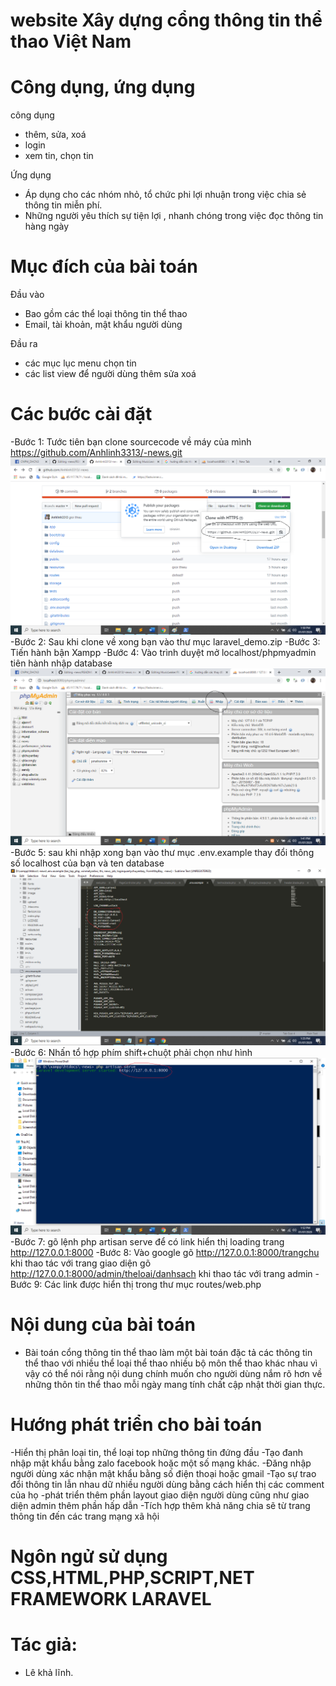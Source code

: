 # website Xây dựng cổng thông tin thể thao Việt Nam

# Công dụng, ứng dụng
công dụng
  - thêm, sửa, xoá
  - login
  - xem tin, chọn tin
  
Ứng dụng
  - Áp dụng cho các nhóm nhỏ, tổ chức phi lợi nhuận trong việc chia sẻ thông tin miễn phí.
  - Những người yêu thích sự tiện lợi , nhanh chóng trong việc đọc thông tin hàng ngày

# Mục đích của bài toán
Đầu vào
  - Bao gồm các thể loại thông tin thể thao
  - Email, tài khoản, mật khẩu người dùng

Đầu ra
   - các mục lục menu chọn tin
   - các list view để người dùng thêm sửa xoá

# Các bước cài đặt
-Bước 1: Tước tiên bạn clone sourcecode về máy của mình https://github.com/Anhlinh3313/-news.git
  <img src="public/huongdan/1.png" />
-Bước 2: Sau khi clone về xong bạn vào thư mục laravel_demo.zip 
-Bước 3: Tiến hành bận Xampp
-Bước 4: Vào trình duyệt mở localhost/phpmyadmin tiên hành nhập database
  <img src="public/huongdan/3.png" />
-Bước 5: sau khi nhập xong bạn vào thư mục .env.example thay đổi thông số localhost của bạn và ten database
   <img src="public/huongdan/2.png" />
-Bước 6: Nhấn tổ hợp phím shift+chuột phải chọn như hình 
<img src="public/huongdan/5.png" />
-Bước 7: gõ lệnh php artisan serve để có link hiển thị loading trang http://127.0.0.1:8000
-Bước 8: Vào google gõ http://127.0.0.1:8000/trangchu khi thao tác với trang giao diện
         gõ http://127.0.0.1:8000/admin/theloai/danhsach khi thao tác với trang admin
-Bước 9: Các link được hiển thị trong thư mục routes/web.php



# Nội dung của bài toán
- Bài toán cổng thông tin thể thao làm một bài toán đặc tả các thông tin thể thao với nhiều thể loại thể thao nhiều bộ môn thể thao khác nhau vì vậy có thể nói rằng nội dung chính muốn cho người dùng nắm rõ hơn về những thôn tin thể thao mỗi ngày mang tính chất cập nhật thời gian thực.

# Hướng phát triển cho bài toán
-Hiển thị phân loại tin, thể loại top những thông tin đứng đầu
-Tạo đanh nhập mật khẩu bằng zalo facebook hoặc một số mạng khác.
-Đăng nhập người dùng xác nhận mật khẩu bằng số điện thoại hoặc gmail
-Tạo sự trao đổi thông tin lẫn nhau dữ nhiều người dùng bằng cách hiển thị các comment của họ 
-phát triển thêm phần layout giao diện người dùng cũng như giao diện admin thêm phần hấp dẫn
-Tích hợp thêm khả năng chia sẽ từ trang thông tin đến các trang mạng xã hội

# Ngôn ngử sử dụng CSS,HTML,PHP,SCRIPT,NET FRAMEWORK LARAVEL

# Tác giả:
- Lê khả lĩnh.




